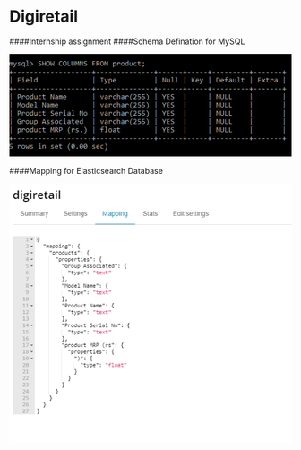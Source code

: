 # Digiretail
####Internship assignment
####Schema Defination for MySQL

!['Reload'](https://github.com/vbrail/Digiretail/blob/master/images/schema.PNG)


####Mapping for Elasticsearch Database


!['Reload'](https://github.com/vbrail/Digiretail/blob/master/images/mapping.PNG)
